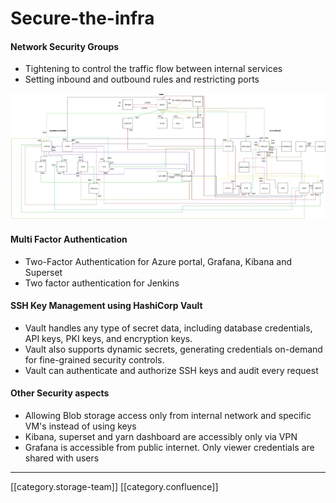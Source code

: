 # Secure-the-infra

#### Network Security Groups

* Tightening to control the traffic flow between internal services
* Setting inbound and outbound rules and restricting ports

![](<../../../../../../.gitbook/assets/NSGFinetuning-min (1).jpg>)

#### Multi Factor Authentication

* Two-Factor Authentication for Azure portal, Grafana, Kibana and Superset
* Two factor authentication for Jenkins

#### SSH Key Management using HashiCorp Vault

* Vault handles any type of secret data, including database credentials, API keys, PKI keys, and encryption keys.
* Vault also supports dynamic secrets, generating credentials on-demand for fine-grained security controls.
* Vault can authenticate and authorize SSH keys and audit every request

#### Other Security aspects

* Allowing Blob storage access only from internal network and specific VM's instead of using keys
* Kibana, superset and yarn dashboard are accessibly only via VPN
* Grafana is accessible from public internet. Only viewer credentials are shared with users

***

\[\[category.storage-team]] \[\[category.confluence]]

